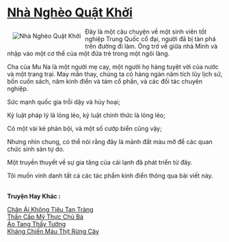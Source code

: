 <a href="https://truyentiki.com/nha-ngheo-quat-khoi.31859/" title="Nhà Nghèo Quật Khởi"><h1>Nhà Nghèo Quật Khởi</h1></a><div style="display:table"><img align="right" style="float: left; padding: 10px;" src="https://truyentiki.com/a/img/str/src/31859.jpg" alt="Nhà Nghèo Quật Khởi">Đây là một câu chuyện về một sinh viên tốt nghiệp Trung Quốc cổ đại, người đã bị tàn phá trên đường đi làm. Ông trở về giữa nhà Minh và nhập vào một cơ thể của một đứa trẻ trong một ngôi làng. <p></p> Cha của Mu Na là một người mẹ cay, một người họ hàng tuyệt vời của nước và một trang trại. May mắn thay, chúng ta có hàng ngàn năm tích lũy lịch sử, bốn cuốn sách, năm kinh điển và tám cổ phần, và các đối tác chuyên nghiệp. <p></p> Sức mạnh quốc gia trỗi dậy và hủy hoại; <p></p> Kỷ luật pháp lý là lỏng lẻo, kỷ luật chính thức là lỏng lẻo; <p></p> Có một vài kẻ phản bội, và một số cướp biển cũng vậy; <p></p> Nhưng nhìn chung, có thể nói rằng đây là mảnh đất màu mỡ để các quan chức sinh sản tự do. <p></p> Một truyền thuyết về sự gia tăng của cái lạnh đã phát triển từ đây. <p></p> Tôi muốn vinh danh tất cả các tác phẩm kinh điển thông qua bài viết này.</div><p><br><b>Truyện Hay Khác :</b></p><a href="https://truyentiki.com/chan-ai-khong-tieu-tan-trang.31858/" alt="Chân Ái Không Tiêu Tan Tràng">Chân Ái Không Tiêu Tan Tràng</a><br/><a href="https://github.com/nownovels/truyenhay/tree/master/truyenhay/30784/README.md" alt="Thần Cấp Mỹ Thực Chủ Bá">Thần Cấp Mỹ Thực Chủ Bá</a><br/><a href="https://wikitruyen.wordpress.com/2020/06/23/ao-tang-thay-tuong/" alt="Áo Tang Thầy Tướng">Áo Tang Thầy Tướng</a><br/><a href="https://github.com/nownovels/top500/tree/master/truyenhay/33538/" alt="Kháng Chiến Máu Thịt Rừng Cây">Kháng Chiến Máu Thịt Rừng Cây</a><br/>